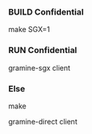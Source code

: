 ### BUILD Confidential

make SGX=1

### RUN Confidential

gramine-sgx client

### Else

make

gramine-direct client